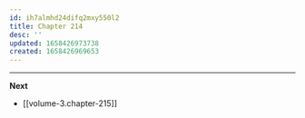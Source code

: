 ```yaml
---
id: ih7almhd24difq2mxy550l2
title: Chapter 214
desc: ''
updated: 1658426973738
created: 1658426969653
---
```




____

**Next**
* [[volume-3.chapter-215]]